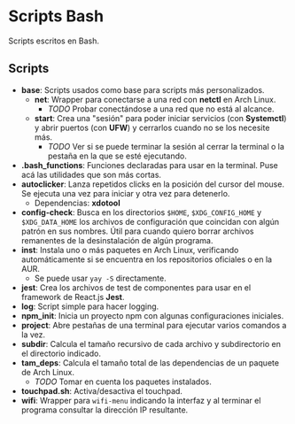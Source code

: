 # Scripts Bash

Scripts escritos en Bash.

## Scripts

* **base**: Scripts usados como base para scripts más personalizados.
    * **net**: Wrapper para conectarse a una red con **netctl** en Arch Linux.
        * *TODO* Probar conectándose a una red que no está al alcance.
    * **start**: Crea una "sesión" para poder iniciar servicios (con **Systemctl**) y abrir puertos (con **UFW**) y cerrarlos cuando no se los necesite más.
        * *TODO* Ver si se puede terminar la sesión al cerrar la terminal o la pestaña en la que se esté ejecutando.
* **.bash_functions**: Funciones declaradas para usar en la terminal. Puse acá las utilidades que son más cortas.
* **autoclicker**: Lanza repetidos clicks en la posición del cursor del mouse. Se ejecuta una vez para iniciar y otra vez para detenerlo.
    * Dependencias: **xdotool**
* **config-check**: Busca en los directorios `$HOME`, `$XDG_CONFIG_HOME` y `$XDG_DATA_HOME` los archivos de configuración que coincidan con algún patrón en sus nombres. Útil para cuando quiero borrar archivos remanentes de la desinstalación de algún programa.
* **inst**: Instala uno o más paquetes en Arch Linux, verificando automáticamente si se encuentra en los repositorios oficiales o en la AUR.
    * Se puede usar `yay -S` directamente.
* **jest**: Crea los archivos de test de componentes para usar en el framework de React.js **Jest**.
* **log**: Script simple para hacer logging.
* **npm_init**: Inicia un proyecto npm con algunas configuraciones iniciales.
* **project**: Abre pestañas de una terminal para ejecutar varios comandos a la vez.
* **subdir**: Calcula el tamaño recursivo de cada archivo y subdirectorio en el directorio indicado.
* **tam_deps**: Calcula el tamaño total de las dependencias de un paquete de Arch Linux.
    * *TODO* Tomar en cuenta los paquetes instalados.
* **touchpad.sh**: Activa/desactiva el touchpad.
* **wifi**: Wrapper para `wifi-menu` indicando la interfaz y al terminar el programa consultar la dirección IP resultante.
